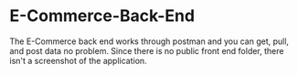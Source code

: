 # E-Commerce-Back-End

The E-Commerce back end works through postman and you can get, pull, and post data no problem. Since there is no public front end folder, there isn't a screenshot of the application.